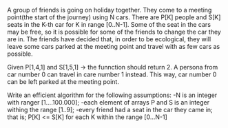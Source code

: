 A group of friends is going on holiday together. They come to a meeting point(the start of the
journey) using N cars. There are P[K] people and S[K] seats in the K-th car for K in range  [0..N-1].
Some of the seat in the cars may be free, so it is possible for some of the friends to change the car
they are in. The friends have decided that, in order to be ecological, they will leave some cars parked
at the meeting point and travel with as few cars as possible.

Given P[1,4,1] and S[1,5,1] -> the funnction should return 2. A persona from car number 0 can
travel in care number 1 instead. This way, car number 0 can be left parked at the meeting point.

Write an efficient algorithm for the following assumptions:
-N is an integer with ranger [1....100.000];
-each element of arrays P and S is an integer withing the range [1..9];
-every friend had a seat in the car they came in; that is; P[K] <= S[K] for each K within the
range [0...N-1]